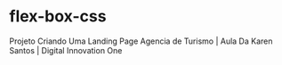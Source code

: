 # flex-box-css
Projeto Criando Uma  Landing Page Agencia de Turismo | Aula Da Karen Santos | Digital Innovation One
